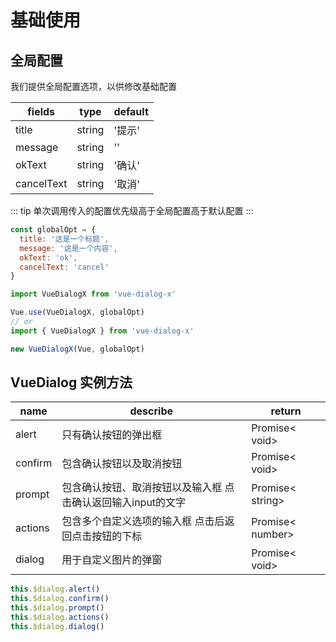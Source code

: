 <script>
export default {
  mounted () {
    let dialogX = new window.VueDialogX(window.Vue)
    window.dialogX = dialogX
  }
}
</script>


# 基础使用

## 全局配置

我们提供全局配置选项，以供修改基础配置


fields|type|default
|--   |-|-|
|title|string|'提示'|
|message|string|''|
|okText|string|'确认'|
|cancelText|string|'取消'|

::: tip
单次调用传入的配置优先级高于全局配置高于默认配置
:::

``` js
const globalOpt = {
  title: '这是一个标题',
  message: '这是一个内容',
  okText: 'ok',
  cancelText: 'cancel'
}

import VueDialogX from 'vue-dialog-x'

Vue.use(VueDialogX, globalOpt)
// or
import { VueDialogX } from 'vue-dialog-x'

new VueDialogX(Vue, globalOpt)
```

## VueDialog 实例方法

name|describe|return
|---|-------|------|
alert|只有确认按钮的弹出框|Promise< void>
confirm|包含确认按钮以及取消按钮|Promise< void>
prompt|包含确认按钮、取消按钮以及输入框 点击确认返回输入input的文字|Promise< string>
actions|包含多个自定义选项的输入框 点击后返回点击按钮的下标|Promise< number>
dialog|用于自定义图片的弹窗|Promise< void>

``` js
this.$dialog.alert()
this.$dialog.confirm()
this.$dialog.prompt()
this.$dialog.actions()
this.$dialog.dialog()
```
